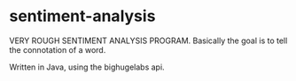 # sentiment-analysis
VERY ROUGH SENTIMENT ANALYSIS PROGRAM. Basically the goal is to tell the connotation of a word.

Written in Java, using the bighugelabs api.
